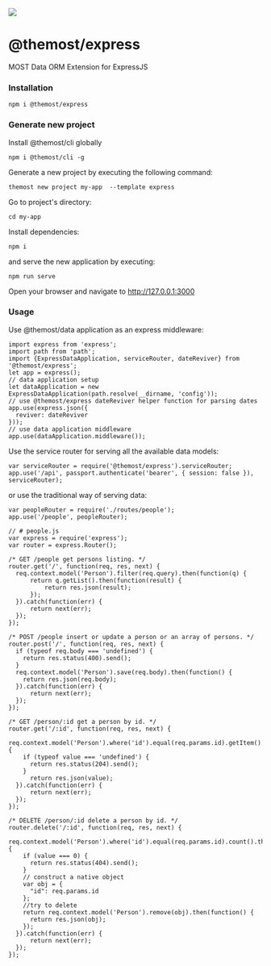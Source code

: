 ![](https://github.com/kbarbounakis/most-data-express/workflows/Test/badge.svg)

# @themost/express
MOST Data ORM Extension for ExpressJS

### Installation

    npm i @themost/express

### Generate new project

Install @themost/cli globally

    npm i @themost/cli -g

Generate a new project by executing the following command:

    themost new project my-app  --template express

Go to project's directory:

    cd my-app
  
Install dependencies:

    npm i
  
and serve the new application by executing:

    npm run serve
  
Open your browser and navigate to http://127.0.0.1:3000
    
### Usage

Use @themost/data application as an express middleware:

    import express from 'express';
    import path from 'path';
    import {ExpressDataApplication, serviceRouter, dateReviver} from '@themost/express';
    let app = express();
    // data application setup
    let dataApplication = new ExpressDataApplication(path.resolve(__dirname, 'config'));
    // use @themost/express dateReviver helper function for parsing dates
    app.use(express.json({
      reviver: dateReviver 
    }));
    // use data application middleware
    app.use(dataApplication.middleware());
    
Use the service router for serving all the available data models:
    
    var serviceRouter = require('@themost/express').serviceRouter;
    app.use('/api', passport.authenticate('bearer', { session: false }), serviceRouter);
    
or use the traditional way of serving data:

    var peopleRouter = require('./routes/people');
    app.use('/people', peopleRouter);

    // # people.js
    var express = require('express');
    var router = express.Router();
    
    /* GET /people get persons listing. */
    router.get('/', function(req, res, next) {
      req.context.model('Person').filter(req.query).then(function(q) {
          return q.getList().then(function(result) {
              return res.json(result);
          });
      }).catch(function(err) {
          return next(err);
      });
    });
    
    /* POST /people insert or update a person or an array of persons. */
    router.post('/', function(req, res, next) {
      if (typeof req.body === 'undefined') {
        return res.status(400).send();
      }
      req.context.model('Person').save(req.body).then(function() {
        return res.json(req.body);
      }).catch(function(err) {
          return next(err);
      });
    });
    
    /* GET /person/:id get a person by id. */
    router.get('/:id', function(req, res, next) {
      req.context.model('Person').where('id').equal(req.params.id).getItem().then(function(value) {
        if (typeof value === 'undefined') {
          return res.status(204).send();
        }
          return res.json(value);
      }).catch(function(err) {
          return next(err);
      });
    });
    
    /* DELETE /person/:id delete a person by id. */
    router.delete('/:id', function(req, res, next) {
      req.context.model('Person').where('id').equal(req.params.id).count().then(function(value) {
        if (value === 0) {
          return res.status(404).send();
        }
        // construct a native object
        var obj = {
          "id": req.params.id
        };
        //try to delete
        return req.context.model('Person').remove(obj).then(function() {
          return res.json(obj);
        });
      }).catch(function(err) {
          return next(err);
      });
    });
